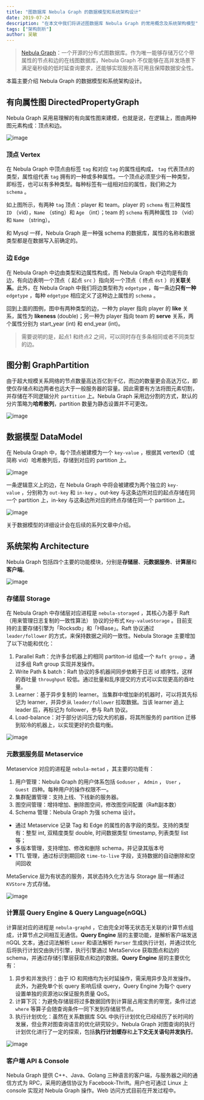 ```yaml
---
title: "图数据库 Nebula Graph 的数据模型和系统架构设计"
date: 2019-07-24
description: "在本文中我们将讲述图数据库 Nebula Graph 的常用概念及系统架构模型"
tags: ["架构剖析"]
author: 吴敏
---
```


> [Nebula Graph](https://0x7.me/osc2github)：一个开源的分布式图数据库。作为唯一能够存储万亿个带属性的节点和边的在线图数据库，Nebula Graph 不仅能够在高并发场景下满足毫秒级的低时延查询要求，还能够实现服务高可用且保障数据安全性。

本篇主要介绍 Nebula Graph 的数据模型和系统架构设计。

## 有向属性图 DirectedPropertyGraph

Nebula Graph 采用易理解的有向属性图来建模，也就是说，在逻辑上，图由两种图元素构成：顶点和边。

![image](https://www-cdn.nebula-graph.com.cn/nebula-blog/DataModel01.png)

### 顶点 Vertex

在 Nebula Graph 中顶点由标签 `tag` 和对应 `tag` 的属性组构成， `tag` 代表顶点的类型，属性组代表 `tag` 拥有的一种或多种属性。一个顶点必须至少有一种类型，即标签，也可以有多种类型。每种标签有一组相对应的属性，我们称之为 `schema` 。

如上图所示，有两种 `tag` 顶点：player 和 team。player 的 `schema` 有三种属性 `ID` （vid），`Name` （sting）和 `Age` （int）；team 的 `schema` 有两种属性 `ID` （vid）和 `Name` （string）。

和 Mysql 一样，Nebula Graph 是一种强 schema 的数据库，属性的名称和数据类型都是在数据写入前确定的。


### 边 Edge

在 Nebula Graph 中边由类型和边属性构成，而 Nebula Graph 中边均是有向边，有向边表明一个顶点（ 起点 `src` ）指向另一个顶点（ 终点 `dst` ）的**关联关系**。此外，在 Nebula Graph 中我们将边类型称为 `edgetype` ，每一条边**只有一种**`edgetype` ，每种 `edgetype` 相应定义了这种边上属性的 `schema` 。

回到上面的图例，图中有两种类型的边，一种为 player 指向 player 的 **like** 关系，属性为 **likeness** (double)；另一种为 player 指向 team 的 **serve** 关系，两个属性分别为 start_year (int) 和 end_year (int)。

> 需要说明的是，起点1 和终点2 之间，可以同时存在多条相同或者不同类型的边。

## 图分割 GraphPartition

由于超大规模关系网络的节点数量高达百亿到千亿，而边的数量更会高达万亿，即使仅存储点和边两者也远大于一般服务器的容量。因此需要有方法将图元素切割，并存储在不同逻辑分片 `partition` 上。Nebula Graph 采用边分割的方式，默认的分片策略为**哈希散列**，partition 数量为静态设置并不可更改。

![image](https://www-cdn.nebula-graph.com.cn/nebula-blog/DataModel02.png)

## 数据模型 DataModel

在 Nebula Graph 中，每个顶点被建模为一个 `key-value` ，根据其 vertexID（或简称 vid）哈希散列后，存储到对应的 partition 上。

![image](https://www-cdn.nebula-graph.com.cn/nebula-blog/DataModel03.png)

一条逻辑意义上的边，在 Nebula Graph 中将会被建模为两个独立的 `key-value` ，分别称为 `out-key` 和 `in-key` 。out-key 与这条边所对应的起点存储在同一个 partition 上，in-key 与这条边所对应的终点存储在同一个 partition 上。

![image](https://www-cdn.nebula-graph.com.cn/nebula-blog/DataModel04.png)

关于数据模型的详细设计会在后续的系列文章中介绍。

## 系统架构 Architecture

Nebula Graph 包括四个主要的功能模块，分别是**存储层**、**元数据服务**、**计算层**和**客户端**。

![image](https://www-cdn.nebula-graph.com.cn/nebula-blog/DataModel05.png)

### 存储层 Storage

在 Nebula Graph 中存储层对应进程是 `nebula-storaged` ，其核心为基于 Raft（用来管理日志复制的一致性算法） 协议的分布式 `Key-valueStorage` 。目前支持的主要存储引擎为「Rocksdb」和「HBase」。Raft 协议通过 `leader/follower` 的方式，来保持数据之间的一致性。Nebula Storage 主要增加了以下功能和优化：

1. Parallel Raft：允许多台机器上的相同 partiton-id 组成一个 `Raft group` 。通过多组 Raft group 实现并发操作。
1. Write Path & batch：Raft 协议的多机器间同步依赖于日志 id 顺序性，这样的吞吐量 `throughput` 较低。通过批量和乱序提交的方式可以实现更高的吞吐量。
1. Learner：基于异步复制的 learner。当集群中增加新的机器时，可以将其先标记为 learner，并异步从 `leader/follower` 拉取数据。当该 learner 追上 leader 后，再标记为 follower，参与 Raft 协议。
1. Load-balance：对于部分访问压力较大的机器，将其所服务的 partition 迁移到较冷的机器上，以实现更好的负载均衡。

![image](https://www-cdn.nebula-graph.com.cn/nebula-blog/DataModel06.png)

### 元数据服务层 Metaservice

Metaservice 对应的进程是 `nebula-metad` ，其主要的功能有：

1. 用户管理：Nebula Graph 的用户体系包括 `Goduser` ， `Admin` ， `User` ， `Guest`  四种。每种用户的操作权限不一。
1. 集群配置管理：支持上线、下线新的服务器。
1. 图空间管理：增持增加、删除图空间，修改图空间配置（Raft副本数）
1. Schema 管理：Nebula Graph 为强 schema 设计。
  - 通过 Metaservice 记录 Tag 和 Edge 的属性的各字段的类型。支持的类型有：整型 int, 双精度类型 double, 时间数据类型 timestamp, 列表类型 list等；
  - 多版本管理，支持增加、修改和删除 schema，并记录其版本号
  - TTL 管理，通过标识到期回收 `time-to-live` 字段，支持数据的自动删除和空间回收

MetaService 层为有状态的服务，其状态持久化方法与 Storage 层一样通过 `KVStore` 方式存储。

![image](https://www-cdn.nebula-graph.com.cn/nebula-blog/DataModel07.png)

### 计算层 Query Engine & Query Language(nGQL)

计算层对应的进程是 `nebula-graphd` ，它由完全对等无状态无关联的计算节点组成，计算节点之间相互无通信。**Query Engine** 层的主要功能，是解析客户端发送 nGQL 文本，通过词法解析 `Lexer` 和语法解析 `Parser` 生成执行计划，并通过优化后将执行计划交由执行引擎，执行引擎通过 MetaService 获取图点和边的 schema，并通过存储引擎层获取点和边的数据。**Query Engine** 层的主要优化有：

1. 异步和并发执行：由于 IO 和网络均为长时延操作，需采用异步及并发操作。此外，为避免单个长 query 影响后续 query，Query Engine 为每个 query 设置单独的资源池以保证服务质量 QoS。
1. 计算下沉：为避免存储层将过多数据回传到计算层占用宝贵的带宽，条件过滤 `where` 等算子会随查询条件一同下发到存储层节点。
1. 执行计划优化：虽然在关系数据库 SQL 中执行计划优化已经经历了长时间的发展，但业界对图查询语言的优化研究较少。Nebula Graph 对图查询的执行计划优化进行了一定的探索，包括**执行计划缓存**和**上下文无关语句并发执行**。

![image](https://www-cdn.nebula-graph.com.cn/nebula-blog/DataModel08.png)

### 客户端 API & Console

Nebula Graph 提供 C++、Java、Golang 三种语言的客户端，与服务器之间的通信方式为 RPC，采用的通信协议为 Facebook-Thrift。用户也可通过 Linux 上 console 实现对 Nebula Graph 操作。Web 访问方式目前在开发过程中。

